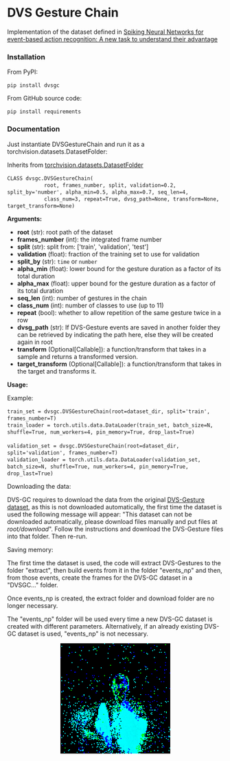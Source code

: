 # DVS Gesture Chain
Implementation of the dataset defined in [Spiking Neural Networks for event-based action recognition: A new task to understand their advantage](https://arxiv.org/abs/2209.14915)
### Installation
From PyPI:
```
pip install dvsgc
```

From GitHub source code:
```
pip install requirements
```
### Documentation
Just instantiate DVSGestureChain and run it as a torchvision.datasets.DatasetFolder:

Inherits from [torchvision.datasets.DatasetFolder](https://pytorch.org/vision/main/generated/torchvision.datasets.DatasetFolder.html)
```
CLASS dvsgc.DVSGestureChain(
            root, frames_number, split, validation=0.2, split_by='number', alpha_min=0.5, alpha_max=0.7, seq_len=4,
            class_num=3, repeat=True, dvsg_path=None, transform=None, target_transform=None)
```

**Arguments:**

- **root** (str): root path of the dataset
- **frames_number** (int): the integrated frame number
- **split** (str): split from: ['train', 'validation', 'test']
- **validation** (float): fraction of the training set to use for validation
- **split_by** (str): `time` or `number`
- **alpha_min** (float): lower bound for the gesture duration as a factor of its total duration
- **alpha_max** (float): upper bound for the gesture duration as a factor of its total duration
- **seq_len** (int): number of gestures in the chain
- **class_num** (int): number of classes to use (up to 11)
- **repeat** (bool): whether to allow repetition of the same gesture twice in a row
- **dvsg_path** (str): If DVS-Gesture events are saved in another folder they can be retrieved by indicating the path
 here, else they will be created again in root
- **transform** (Optional[Callable]): a function/transform that takes in a sample and returns a transformed version.
- **target_transform** (Optional[Callable]): a function/transform that takes in the target and transforms it.

**Usage:**

Example:
```
train_set = dvsgc.DVSGestureChain(root=dataset_dir, split='train', frames_number=T)
train_loader = torch.utils.data.DataLoader(train_set, batch_size=N, shuffle=True, num_workers=4, pin_memory=True, drop_last=True)

validation_set = dvsgc.DVSGestureChain(root=dataset_dir, split='validation', frames_number=T)
validation_loader = torch.utils.data.DataLoader(validation_set, batch_size=N, shuffle=True, num_workers=4, pin_memory=True, drop_last=True)

```
Downloading the data:

DVS-GC requires to download the data from the original 
[DVS-Gesture dataset](https://ibm.ent.box.com/s/3hiq58ww1pbbjrinh367ykfdf60xsfm8/folder/50167556794),
as this is not downloaded automatically, the first time the dataset is used the following message will appear:
"This dataset can not be downloaded automatically, please download files manually and put files at *root/download*".
Follow the instructions and download the DVS-Gesture files into that folder. Then re-run.

Saving memory:

The first time the dataset is used, the code will extract DVS-Gestures to the folder "extract", then build events from
it in the folder "events_np" and then, from those events, create the frames for the DVS-GC dataset in a "DVSGC..." folder.

Once events_np is created, the extract folder and download folder are no longer necessary.

The "events_np" folder will be used every time a new DVS-GC dataset is created with different parameters. Alternatively, 
if an already existing DVS-GC dataset is used, "events_np" is not necessary.

<p align="center">
<img src="samples/sample1.gif">
</p>
